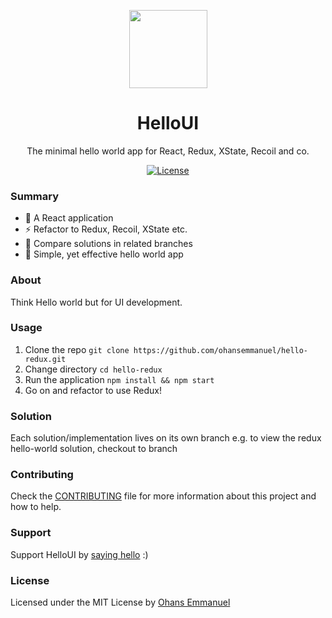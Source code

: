 <p align="center">
	<a href="https://moonjs.org" target="_blank">
		<img width="125" src="https://github.com/ohansemmanuel/HelloUI/blob/master/src/images/logo.png">
	</a>
</p>
<h1 align="center">HelloUI</h1>
<p align="center">The minimal hello world app for React, Redux, XState, Recoil and co.</p>
<p align="center">
	<a href="https://license.kabir.sh"><img src="https://img.shields.io/badge/license-MIT-blue.svg" alt="License"></a>
</p>

### Summary

- :tada: A React application
- :zap: Refactor to Redux, Recoil, XState etc.
- :hammer: Compare solutions in related branches
- :rocket: Simple, yet effective hello world app

### About

Think Hello world but for UI development.

### Usage

1. Clone the repo
   `git clone https://github.com/ohansemmanuel/hello-redux.git`
2. Change directory
   `cd hello-redux`
3. Run the application
   `npm install && npm start`
4. Go on and refactor to use Redux!

### Solution

Each solution/implementation lives on its own branch e.g. to view the redux hello-world solution, checkout to branch

### Contributing

Check the [CONTRIBUTING](/CONTRIBUTING.md) file for more information about this project and how to help.

### Support

Support HelloUI by [saying hello](https://twitter.com/ohansemmanuel?lang=en) :)

### License

Licensed under the MIT License by [Ohans Emmanuel](https://www.ohansemmanuel.com/)
